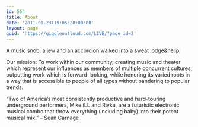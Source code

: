 ```yaml
---
id: 554
title: About
date: '2011-01-23T19:05:28+00:00'
layout: page
guid: 'https://giggleoutloud.com/LIVE/?page_id=2'
---
```


A music snob, a jew and an accordion walked into a sweat lodge&helip;

Our mission: To work within our community, creating music and theater which represent our influences as members of multiple concurrent cultures, outputting work which is forward-looking, while honoring its varied roots in a way that is accessible to people of all types without pandering to popular trends.

“Two of America’s most consistently productive and hard-touring underground performers, Mike iLL and Rivka, are a futuristic electronic musical combo that throw everything (including baby) into their potent musical mix.” – Sean Carnage
